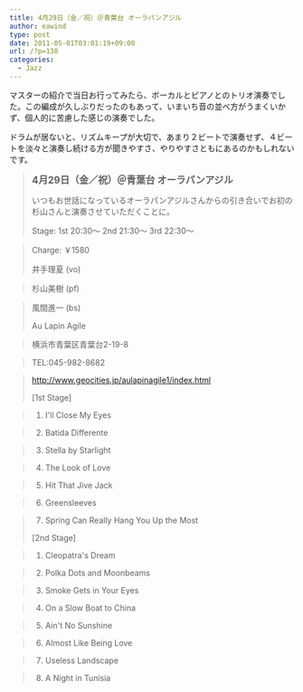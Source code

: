 ```yaml
---
title: 4月29日（金／祝）＠青葉台 オーラパンアジル
author: eawind
type: post
date: 2011-05-01T03:01:19+09:00
url: /?p=138
categories:
  - Jazz
---
```

マスターの紹介で当日お行ってみたら、ボーカルとピアノとのトリオ演奏でした。この編成が久しぶりだったのもあって、いまいち音の並べ方がうまくいかず、個人的に苦慮した感じの演奏でした。

ドラムが居ないと、リズムキープが大切で、あまり２ビートで演奏せず、４ビートを淡々と演奏し続ける方が聞きやすさ、やりやすさともにあるのかもしれないです。

> **<big>4月29日（金／祝）＠青葉台 オーラパンアジル</big>**
>
> いつもお世話になっているオーラパンアジルさんからの引き合いでお初の杉山さんと演奏させていただくことに。
>
> Stage: 1st 20:30〜 2nd 21:30〜 3rd 22:30〜

> Charge: ￥1580
>
> 井手理夏 (vo)

> 杉山美樹 (pf)

> 風間進一 (bs)
>
> Au Lapin Agile

> 横浜市青葉区青葉台2-19-8

> TEL:045-982-8682

> http://www.geocities.jp/aulapinagile1/index.html
>
> [1st Stage]

> 1. I'll Close My Eyes

> 2. Batida Differente

> 3. Stella by Starlight

> 4. The Look of Love

> 5. Hit That Jive Jack

> 6. Greensleeves

> 7. Spring Can Really Hang You Up the Most
>
> [2nd Stage]

> 1. Cleopatra's Dream

> 2. Polka Dots and Moonbeams

> 3. Smoke Gets in Your Eyes

> 4. On a Slow Boat to China

> 5. Ain't No Sunshine

> 6. Almost Like Being Love

> 7. Useless Landscape

> 8. A Night in Tunisia

